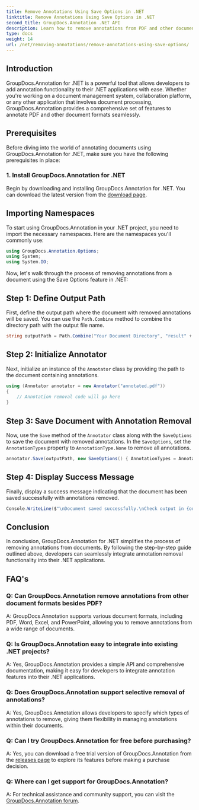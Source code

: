 ```yaml
---
title: Remove Annotations Using Save Options in .NET
linktitle: Remove Annotations Using Save Options in .NET
second_title: GroupDocs.Annotation .NET API
description: Learn how to remove annotations from PDF and other documents in .NET using GroupDocs.Annotation. Step-by-step guide with code examples.
type: docs
weight: 14
url: /net/removing-annotations/remove-annotations-using-save-options/
---
```

## Introduction

GroupDocs.Annotation for .NET is a powerful tool that allows developers to add annotation functionality to their .NET applications with ease. Whether you're working on a document management system, collaboration platform, or any other application that involves document processing, GroupDocs.Annotation provides a comprehensive set of features to annotate PDF and other document formats seamlessly.

## Prerequisites

Before diving into the world of annotating documents using GroupDocs.Annotation for .NET, make sure you have the following prerequisites in place:

### 1. Install GroupDocs.Annotation for .NET

Begin by downloading and installing GroupDocs.Annotation for .NET. You can download the latest version from the [download page](https://releases.groupdocs.com/annotation/net/).

## Importing Namespaces

To start using GroupDocs.Annotation in your .NET project, you need to import the necessary namespaces. Here are the namespaces you'll commonly use:

```csharp
using GroupDocs.Annotation.Options;
using System;
using System.IO;
```


Now, let's walk through the process of removing annotations from a document using the Save Options feature in .NET:

## Step 1: Define Output Path

First, define the output path where the document with removed annotations will be saved. You can use the `Path.Combine` method to combine the directory path with the output file name.

```csharp
string outputPath = Path.Combine("Your Document Directory", "result" + Path.GetExtension("input.pdf"));
```

## Step 2: Initialize Annotator

Next, initialize an instance of the `Annotator` class by providing the path to the document containing annotations.

```csharp
using (Annotator annotator = new Annotator("annotated.pdf"))
{
    // Annotation removal code will go here
}
```

## Step 3: Save Document with Annotation Removal

Now, use the `Save` method of the `Annotator` class along with the `SaveOptions` to save the document with removed annotations. In the `SaveOptions`, set the `AnnotationTypes` property to `AnnotationType.None` to remove all annotations.

```csharp
annotator.Save(outputPath, new SaveOptions() { AnnotationTypes = AnnotationType.None });
```

## Step 4: Display Success Message

Finally, display a success message indicating that the document has been saved successfully with annotations removed.

```csharp
Console.WriteLine($"\nDocument saved successfully.\nCheck output in {outputPath}.");
```

## Conclusion

In conclusion, GroupDocs.Annotation for .NET simplifies the process of removing annotations from documents. By following the step-by-step guide outlined above, developers can seamlessly integrate annotation removal functionality into their .NET applications.

## FAQ's

### Q: Can GroupDocs.Annotation remove annotations from other document formats besides PDF?

A: GroupDocs.Annotation supports various document formats, including PDF, Word, Excel, and PowerPoint, allowing you to remove annotations from a wide range of documents.

### Q: Is GroupDocs.Annotation easy to integrate into existing .NET projects?

A: Yes, GroupDocs.Annotation provides a simple API and comprehensive documentation, making it easy for developers to integrate annotation features into their .NET applications.

### Q: Does GroupDocs.Annotation support selective removal of annotations?

A: Yes, GroupDocs.Annotation allows developers to specify which types of annotations to remove, giving them flexibility in managing annotations within their documents.

### Q: Can I try GroupDocs.Annotation for free before purchasing?

A: Yes, you can download a free trial version of GroupDocs.Annotation from the [releases page](https://releases.groupdocs.com/) to explore its features before making a purchase decision.

### Q: Where can I get support for GroupDocs.Annotation?

A: For technical assistance and community support, you can visit the [GroupDocs.Annotation forum](https://forum.groupdocs.com/c/annotation/10).
